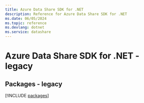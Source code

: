 ```yaml
---
title: Azure Data Share SDK for .NET
description: Reference for Azure Data Share SDK for .NET
ms.date: 06/05/2024
ms.topic: reference
ms.devlang: dotnet
ms.service: datashare
---
```

# Azure Data Share SDK for .NET - legacy
## Packages - legacy
[!INCLUDE [packages](data-share-index.md)]